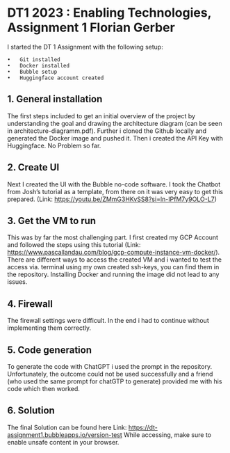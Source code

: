 # DT1 2023 : Enabling Technologies, Assignment 1 Florian Gerber

I started the DT 1 Assignment with the following setup:

	•	Git installed
	•	Docker installed
	•	Bubble setup 
	•	Huggingface account created

## 1. General installation
The first steps included to get an initial overview of the project by understanding the goal and drawing the architecture diagram (can be seen in architecture-diagramm.pdf). Further i cloned the Github locally and generated the Docker image and pushed it. Then i created the API Key with Huggingface. No Problem so far.

## 2. Create UI
Next I created the UI with the Bubble no-code software. I took the Chatbot from Josh’s tutorial as a template, from there on it was very easy to get this prepared. (Link:  https://youtu.be/ZMmG3HKvSS8?si=ln-IPfM7y9OLO-L7)

## 3. Get the VM to run
This was by far the most challenging part. I first created my GCP Account and followed the steps using this tutorial (Link: https://www.pascallandau.com/blog/gcp-compute-instance-vm-docker/). There are different ways to access the created VM and i wanted to test the access via. terminal using my own created ssh-keys, you can find them in the repository. Installing Docker and running the image did not lead to any issues. 

## 4. Firewall
The firewall settings were difficult. In the end i had to continue without implementing them correctly.

## 5. Code generation
To generate the code with ChatGPT i used the prompt in the repository. Unfortunately, the outcome could not be used successfully and a friend (who used the same prompt for chatGTP to generate) provided me with his code which then worked.

## 6. Solution
The final Solution can be found here Link: https://dt-assignment1.bubbleapps.io/version-test
While accessing, make sure to enable unsafe content in your browser.

